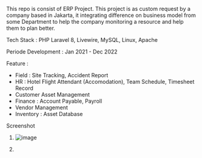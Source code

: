 This repo is consist of ERP Project. This project is as custom request by a company based in Jakarta, it integrating difference on business model from some Department to help the company monitoring a resource and help them to plan better.

Tech Stack : PHP Laravel 8, Livewire, MySQL, Linux, Apache

Periode Development : Jan 2021 - Dec 2022

Feature : 
- Field : Site Tracking, Accident Report
- HR : Hotel Flight Attendant (Accomodation), Team Schedule, Timesheet Record
- Customer Asset Management
- Finance : Account Payable, Payroll
- Vendor Management
- Inventory : Asset Database



Screenshot
1. ![image](https://github.com/user-attachments/assets/18201598-53aa-4c67-a05c-7101600fc5ea)

2. 


